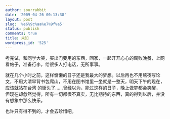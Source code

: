 ```yaml
---
author: sourrabbit
date: '2009-04-26 00:13:38'
layout: post
slug: '%e6%9c%aa%e7%9f%a5'
status: publish
comments: true
title: 未知
wordpress_id: '525'
---
```


考完试，和同学大笑，买出门要用的东西，回家，一起开开心心的腐败晚餐，上网看帖子，准备行李，给很多人打电话，无所事事。

就在几个小时之前，这样慵懒的日子还是我最大的梦想。以后再也不用熬夜写论文，不用大清早背书包爬山，不用在图书馆里一坐就是一整天，明天下午的现在，应该就站在台湾
的街头了……曾经以为，能过这样的日子，晚上做梦都会笑醒，但现在却忽然觉得，所有一切都很不真实，无比期待的东西，真的得到以后，并没有想象中那么快乐。

也许只有得不到的，才会去珍惜吧。

